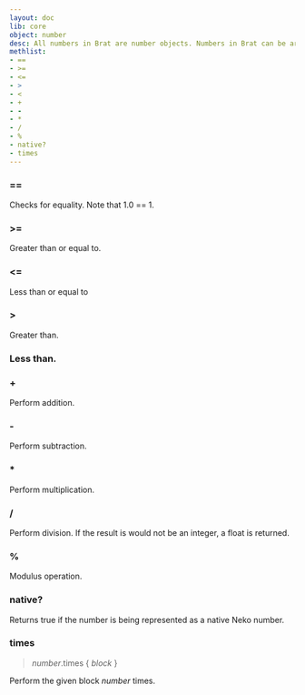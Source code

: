 ```yaml
---
layout: doc
lib: core
object: number 
desc: All numbers in Brat are number objects. Numbers in Brat can be arbitrarily large and are backed by the GNU MP Bignum library. However, integers than can fit in Neko's native 31-bit integers will use the native type for performance reasons, but will automatically convert between native and Bignum types.
methlist:
- ==
- >=
- <=
- >
- <
- +
- -
- *
- /
- %
- native?
- times
---
```


### ==

Checks for equality. Note that 1.0 == 1.

### >=

Greater than or equal to.

### <=

Less than or equal to

### >

Greater than.

### Less than.

### +

Perform addition.

### -

Perform subtraction.

### *

Perform multiplication.

### /

Perform division. If the result is would not be an integer, a float is returned.

### %

Modulus operation.

### native?

Returns true if the number is being represented as a native Neko number.

### times
>_number_.times { _block_ }

Perform the given block _number_ times.
